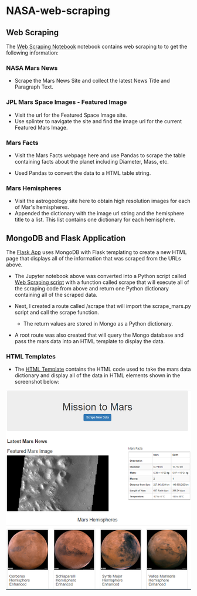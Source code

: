 # NASA-web-scraping

## Web Scraping

The [Web Scraping Notebook](./mission_to_mars.ipynb) notebook contains web scraping to to get the following information:

### NASA Mars News

* Scrape the Mars News Site and collect the latest News Title and Paragraph Text.

### JPL Mars Space Images - Featured Image

* Visit the url for the Featured Space Image site.
* Use splinter to navigate the site and find the image url for the current Featured Mars Image.

### Mars Facts

* Visit the Mars Facts webpage here and use Pandas to scrape the table containing facts about the planet including Diameter, Mass, etc.

* Used Pandas to convert the data to a HTML table string.

### Mars Hemispheres

* Visit the astrogeology site here to obtain high resolution images for each of Mar's hemispheres.
* Appended the dictionary with the image url string and the hemisphere title to a list. This list contains one dictionary for each hemisphere.

## MongoDB and Flask Application

The [Flask App](./app.py) uses MongoDB with Flask templating to create a new HTML page that displays all of the information that was scraped from the URLs above.

* The Jupyter notebook above was converted into a Python script called [Web Scraping script](./scrape_mars.py) with a function called scrape that will execute all of the scraping code from above and return one Python dictionary containing all of the scraped data.

* Next, I created a route called /scrape that will import the scrape_mars.py script and call the scrape function.
  * The return values are stored in Mongo as a Python dictionary.
* A root route was also created that will query the Mongo database and pass the mars data into an HTML template to display the data.

### HTML Templates

* The [HTML Template](./templates/index.html) contains the HTML code used  to take the mars data dictionary and display all of the data in HTML elements shown in the screenshot below:

![Mars Web App](./screenshots/app_screenshot.PNG)
